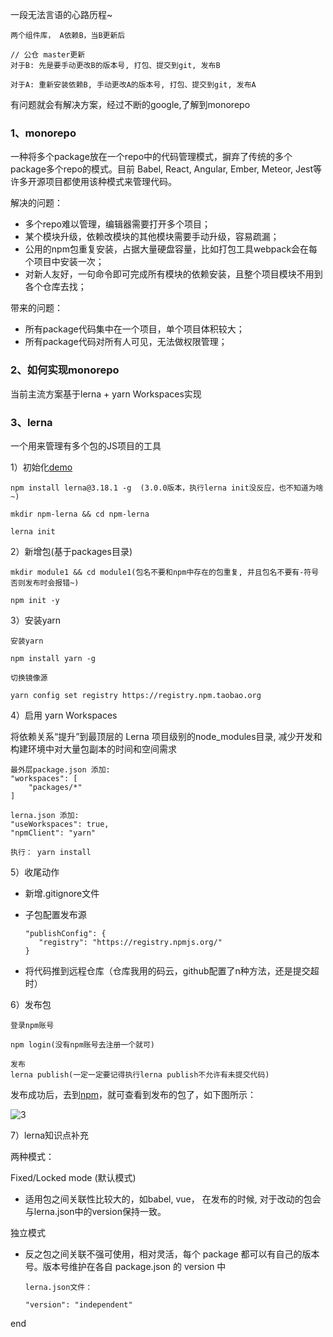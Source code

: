 一段无法言语的心路历程~ 
```
两个组件库， A依赖B，当B更新后

// 公仓 master更新
对于B: 先是要手动更改B的版本号, 打包、提交到git, 发布B

对于A: 重新安装依赖B, 手动更改A的版本号, 打包、提交到git, 发布A
```


有问题就会有解决方案，经过不断的google,了解到monorepo

### 1、monorepo

一种将多个package放在一个repo中的代码管理模式，摒弃了传统的多个package多个repo的模式。目前 Babel, React, Angular, Ember, Meteor, Jest等许多开源项目都使用该种模式来管理代码。

解决的问题：

* 多个repo难以管理，编辑器需要打开多个项目；
* 某个模块升级，依赖改模块的其他模块需要手动升级，容易疏漏；
* 公用的npm包重复安装，占据大量硬盘容量，比如打包工具webpack会在每个项目中安装一次；
* 对新人友好，一句命令即可完成所有模块的依赖安装，且整个项目模块不用到各个仓库去找；


带来的问题：

* 所有package代码集中在一个项目，单个项目体积较大；
* 所有package代码对所有人可见，无法做权限管理；


### 2、如何实现monorepo
 
当前主流方案基于lerna + yarn Workspaces实现

### 3、lerna

一个用来管理有多个包的JS项目的工具

1）初始化[demo](https://gitee.com/Tibooyang/npm-lerna-demo)
```
npm install lerna@3.18.1 -g  (3.0.0版本，执行lerna init没反应，也不知道为啥~)

mkdir npm-lerna && cd npm-lerna

lerna init
```

2）新增包(基于packages目录)
```
mkdir module1 && cd module1(包名不要和npm中存在的包重复, 并且包名不要有-符号 否则发布时会报错~)

npm init -y
```

3）安装yarn
```
安装yarn

npm install yarn -g

切换镜像源

yarn config set registry https://registry.npm.taobao.org

```

4）启用 yarn Workspaces

将依赖关系“提升”到最顶层的 Lerna 项目级别的node_modules目录, 减少开发和构建环境中对大量包副本的时间和空间需求

```
最外层package.json 添加:
"workspaces": [
    "packages/*"
]

lerna.json 添加:
"useWorkspaces": true,
"npmClient": "yarn"
```
```
执行： yarn install
```

5）收尾动作

* 新增.gitignore文件

* 子包配置发布源
    ```
    "publishConfig": {
       "registry": "https://registry.npmjs.org/"
    }
    ```
* 将代码推到远程仓库（仓库我用的码云，github配置了n种方法，还是提交超时）


6）发布包
```
登录npm账号

npm login(没有npm账号去注册一个就可)

发布
lerna publish(一定一定要记得执行lerna publish不允许有未提交代码)

```

发布成功后，去到[npm](https://www.npmjs.com/)，就可查看到发布的包了，如下图所示：

![3](https://user-images.githubusercontent.com/17806205/134280200-81588279-d33a-4424-b323-db1cdb30bcf4.png)



7）lerna知识点补充

两种模式：

Fixed/Locked mode (默认模式)

* 适用包之间关联性比较大的，如babel, vue， 在发布的时候, 对于改动的包会与lerna.json中的version保持一致。

独立模式

*  反之包之间关联不强可使用，相对灵活，每个 package 都可以有自己的版本号。版本号维护在各自 package.json 的 version 中
    ```
    lerna.json文件：
    
    "version": "independent"
    ```

end

